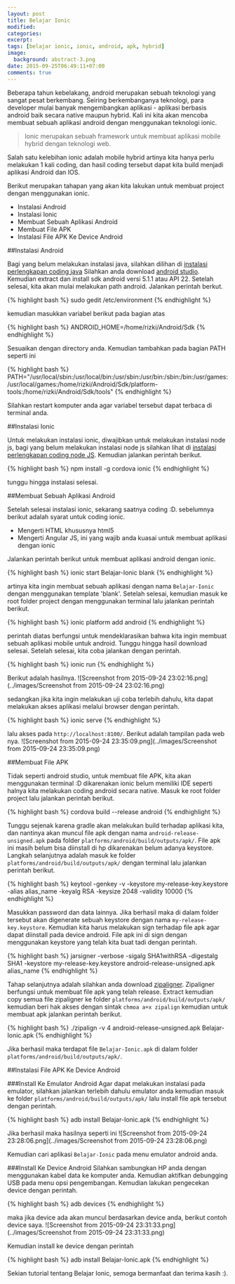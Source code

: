 ```yaml
---
layout: post
title: Belajar Ionic
modified:
categories:
excerpt:
tags: [belajar ionic, ionic, android, apk, hybrid]
image:
  background: abstract-3.png
date: 2015-09-25T06:49:11+07:00
comments: true
---
```


Beberapa tahun kebelakang, android merupakan sebuah teknologi yang sangat pesat berkembang. Seiring berkembanganya teknologi, para developer mulai banyak mengembangkan aplikasi - aplikasi berbasis android baik secara native maupun hybrid. Kali ini kita akan mencoba membuat sebuah aplikasi android dengan menggunakan teknologi ionic.

>Ionic merupakan sebuah framework untuk membuat aplikasi mobile hybrid dengan teknologi web.

Salah satu kelebihan ionic adalah mobile hybrid artinya kita hanya perlu melakukan 1 kali coding, dan hasil coding tersebut dapat kita build menjadi aplikasi Android dan IOS.

Berikut merupakan tahapan yang akan kita lakukan untuk membuat project dengan menggunakan ionic.

- Instalasi Android
- Instalasi Ionic
- Membuat Sebuah Aplikasi Android
- Membuat File APK
- Instalasi File APK Ke Device Android

##Instalasi Android

Bagi yang belum melakukan instalasi java, silahkan dilihan di [instalasi perlengkapan coding java](http://rizkimufrizal.github.io/instalasi-perlengkapan-coding-java/) Silahkan anda download [android studio](https://developer.android.com/sdk/index.html). Kemudian extract dan install sdk android versi 5.1.1 atau API 22. Setelah selesai, kita akan mulai melakukan path android. Jalankan perintah berkut.

{% highlight bash %}
sudo gedit /etc/environment
{% endhighlight %}

kemudian masukkan variabel berikut pada bagian atas

{% highlight bash %}
ANDROID_HOME=/home/rizki/Android/Sdk
{% endhighlight %}

Sesuaikan dengan directory anda. Kemudian tambahkan pada bagian PATH seperti ini

{% highlight bash %}
PATH="/usr/local/sbin:/usr/local/bin:/usr/sbin:/usr/bin:/sbin:/bin:/usr/games:/usr/local/games:/home/rizki/Android/Sdk/platform-tools:/home/rizki/Android/Sdk/tools"
{% endhighlight %}

Silahkan restart komputer anda agar variabel tersebut dapat terbaca di terminal anda.

##Instalasi Ionic

Untuk melakukan instalasi ionic, diwajibkan untuk melakukan instalasi node js, bagi yang belum melakukan instalasi node js silahkan lihat di [instalasi perlengkapan coding node JS](http://rizkimufrizal.github.io/instalasi-perlengkapan-coding-node-js/). Kemudian jalankan perintah berikut.

{% highlight bash %}
npm install -g cordova ionic
{% endhighlight %}

tunggu hingga instalasi selesai.

##Membuat Sebuah Aplikasi Android

Setelah selesai instalasi ionic, sekarang saatnya coding :D. sebelumnya berikut adalah syarat untuk coding ionic.

- Mengerti HTML khususnya html5
- Mengerti Angular JS, ini yang wajib anda kuasai untuk membuat aplikasi dengan ionic

Jalankan perintah berikut untuk membuat aplikasi android dengan ionic.

{% highlight bash %}
ionic start Belajar-Ionic blank
{% endhighlight %}

artinya kita ingin membuat sebuah aplikasi dengan nama `Belajar-Ionic` dengan menggunakan template 'blank'. Setelah selesai, kemudian masuk ke root folder project dengan menggunakan terminal lalu jalankan perintah berikut.

{% highlight bash %}
ionic platform add android
{% endhighlight %}

perintah diatas berfungsi untuk mendeklarasikan bahwa kita ingin membuat sebuah aplikasi mobile untuk android. Tunggu hingga hasil download selesai. Setelah selesai, kita coba jalankan dengan perintah.

{% highlight bash %}
ionic run
{% endhighlight %}

Berikut adalah hasilnya.
![Screenshot from 2015-09-24 23:02:16.png](../images/Screenshot from 2015-09-24 23:02:16.png)

sedangkan jika kita ingin melakukan uji coba terlebih dahulu, kita dapat melakukan akses aplikasi melalui browser dengan perintah.

{% highlight bash %}
ionic serve
{% endhighlight %}

lalu akses pada `http://localhost:8100/`. Berikut adalah tampilan pada web nya.
![Screenshot from 2015-09-24 23:35:09.png](../images/Screenshot from 2015-09-24 23:35:09.png)

##Membuat File APK

Tidak seperti android studio, untuk membuat file APK, kita akan menggunakan terminal :D dikarenakan ionic belum memiliki IDE seperti halnya kita melakukan coding android secara native. Masuk ke root folder project lalu jalankan perintah berikut.

{% highlight bash %}
cordova build --release android
{% endhighlight %}

Tunggu sejenak karena gradle akan melakukan build terhadap aplikasi kita, dan nantinya akan muncul file apk dengan nama `android-release-unsigned.apk` pada folder `platforms/android/build/outputs/apk/`. File apk ini masih belum bisa diinstall di hp dikarenakan belum adanya keystore. Langkah selanjutnya adalah masuk ke folder `platforms/android/build/outputs/apk/` dengan terminal lalu jalankan perintah berikut.

{% highlight bash %}
keytool -genkey -v -keystore my-release-key.keystore -alias alias_name -keyalg RSA -keysize 2048 -validity 10000
{% endhighlight %}

Masukkan password dan data lainnya. Jika berhasil maka di dalam folder tersebut akan digenerate sebuah keystore dengan nama `my-release-key.keystore`. Kemudian kita harus melakukan sign terhadap file apk agar dapat diinstall pada device android. File apk ini di sign dengan menggunakan keystore yang telah kita buat tadi dengan perintah.

{% highlight bash %}
jarsigner -verbose -sigalg SHA1withRSA -digestalg SHA1 -keystore my-release-key.keystore android-release-unsigned.apk alias_name
{% endhighlight %}

Tahap selanjutnya adalah silahkan anda download [zipaligner](https://github.com/RizkiMufrizal/zipaligner). Zipaligner berfungsi untuk membuat file apk yang telah release. Extract kemudian copy semua file zipaligner ke folder `platforms/android/build/outputs/apk/` kemudian beri hak akses dengan sintak `chmoa a+x zipalign` kemudian untuk membuat apk jalankan perintah berikut.

{% highlight bash %}
./zipalign -v 4 android-release-unsigned.apk Belajar-Ionic.apk
{% endhighlight %}

Jika berhasil maka terdapat file `Belajar-Ionic.apk` di dalam folder `platforms/android/build/outputs/apk/`.

##Instalasi File APK Ke Device Android

###Install Ke Emulator Android
Agar dapat melakukan instalasi pada emulator, silahkan jalankan terlebih dahulu emulator anda kemudian masuk ke folder `platforms/android/build/outputs/apk/` lalu install file apk tersebut dengan perintah.

{% highlight bash %}
adb install Belajar-Ionic.apk
{% endhighlight %}

Jika berhasil maka hasilnya seperti ini
![Screenshot from 2015-09-24 23:28:06.png](../images/Screenshot from 2015-09-24 23:28:06.png)

Kemudian cari aplikasi `Belajar-Ionic` pada menu emulator android anda.

###Install Ke Device Android
Silahkan sambungkan HP anda dengan menggunakan kabel data ke komputer anda. Kemudian aktifkan debungging USB pada menu opsi pengembangan. Kemudian lakukan pengecekan device dengan perintah.

{% highlight bash %}
adb devices
{% endhighlight %}

maka jika device ada akan muncul berdasarkan device anda, berikut contoh device saya.
![Screenshot from 2015-09-24 23:31:33.png](../images/Screenshot from 2015-09-24 23:31:33.png)

Kemudian install ke device dengan perintah

{% highlight bash %}
adb install Belajar-Ionic.apk
{% endhighlight %}

Sekian tutorial tentang Belajar Ionic, semoga bermanfaat dan terima kasih :).
